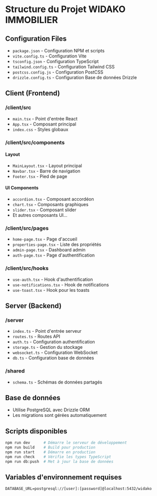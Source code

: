 # Structure du Projet WIDAKO IMMOBILIER

## Configuration Files
- `package.json` - Configuration NPM et scripts
- `vite.config.ts` - Configuration Vite
- `tsconfig.json` - Configuration TypeScript
- `tailwind.config.ts` - Configuration Tailwind CSS
- `postcss.config.js` - Configuration PostCSS
- `drizzle.config.ts` - Configuration Base de données Drizzle

## Client (Frontend)
### /client/src
- `main.tsx` - Point d'entrée React
- `App.tsx` - Composant principal
- `index.css` - Styles globaux

### /client/src/components
#### Layout
- `MainLayout.tsx` - Layout principal
- `Navbar.tsx` - Barre de navigation
- `Footer.tsx` - Pied de page

#### UI Components
- `accordion.tsx` - Composant accordéon
- `chart.tsx` - Composants graphiques
- `slider.tsx` - Composant slider
- Et autres composants UI...

### /client/src/pages
- `home-page.tsx` - Page d'accueil
- `properties-page.tsx` - Liste des propriétés
- `admin-page.tsx` - Dashboard admin
- `auth-page.tsx` - Page d'authentification

### /client/src/hooks
- `use-auth.tsx` - Hook d'authentification
- `use-notifications.tsx` - Hook de notifications
- `use-toast.tsx` - Hook pour les toasts

## Server (Backend)
### /server
- `index.ts` - Point d'entrée serveur
- `routes.ts` - Routes API
- `auth.ts` - Configuration authentification
- `storage.ts` - Gestion du stockage
- `websocket.ts` - Configuration WebSocket
- `db.ts` - Configuration base de données

### /shared
- `schema.ts` - Schémas de données partagés

## Base de données
- Utilise PostgreSQL avec Drizzle ORM
- Les migrations sont gérées automatiquement

## Scripts disponibles
```bash
npm run dev      # Démarre le serveur de développement
npm run build    # Build pour production
npm run start    # Démarre en production
npm run check    # Vérifie les types TypeScript
npm run db:push  # Met à jour la base de données
```

## Variables d'environnement requises
```
DATABASE_URL=postgresql://[user]:[password]@localhost:5432/widako
```

